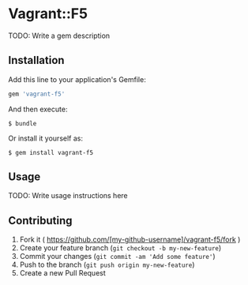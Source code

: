 # Vagrant::F5

TODO: Write a gem description

## Installation

Add this line to your application's Gemfile:

```ruby
gem 'vagrant-f5'
```

And then execute:

    $ bundle

Or install it yourself as:

    $ gem install vagrant-f5

## Usage

TODO: Write usage instructions here

## Contributing

1. Fork it ( https://github.com/[my-github-username]/vagrant-f5/fork )
2. Create your feature branch (`git checkout -b my-new-feature`)
3. Commit your changes (`git commit -am 'Add some feature'`)
4. Push to the branch (`git push origin my-new-feature`)
5. Create a new Pull Request
